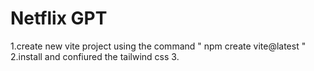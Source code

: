 # Netflix GPT
1.create new vite project using the command  " npm create vite@latest "
2.install and confiured the tailwind css
3.